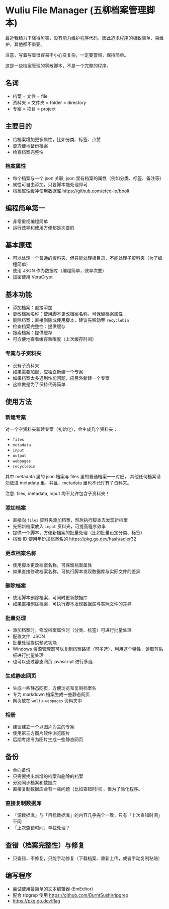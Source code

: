 # Wuliu File Manager (五柳档案管理脚本)

最近我精力下降得厉害，没有能力维护程序代码，因此追求程序的极致简单、易维护，其他都不重要。

注意，写着写着很容易不小心变复杂，一定要警惕，保持简单。

这是一些档案管理的零散脚本，不是一个完整的程序。

## 名词

- 档案 = 文件 = file
- 资料夹 = 文件夹 = folder = directory
- 专案 = 项目 = project

## 主要目的

- 给档案增加更多属性，比如分类、标签、点赞
- 更方便地备份档案
- 检查档案完整性

### 档案属性

- 每个档案与一个 json 关联, json 里有档案的属性（例如分类、标签、备注等）
- 属性可自由添加，只要脚本能处理即可
- 档案属性缓冲使用数据库 https://github.com/etcd-io/bbolt

## 编程简单第一

- 非常重视编程简单
- 运行效率和使用方便都是次要的

## 基本原理

- 可以处理一个普通的资料夹，但只能处理根目录，不能处理子资料夹（为了编程简单）
- 使用 JSON 作为数据库（编程简单，效率次要）
- 加密使用 VeraCrypt

## 基本功能

- 添加档案：直接添加
- 更改档案名称：使用脚本更改档案名称，可保留档案属性
- 删除档案：直接删除或使用脚本，建议先移动至 `recyclebin`
- 检查档案完整性：提供缓存
- 搜索档案：提供缓存
- 可方便地查看缓存新限度（上次缓存时间）

### 专案与子资料夹

- 没有子资料夹
- 如果需要加密，应独立新建一个专案
- 如果档案太多遇到性能问题，应另外新建一个专案
- 这样做是为了保持代码简单

## 使用方法

### 新建专案

对一个空资料夹新建专案（初始化），会生成几个资料夹：
  
  - `files`
  - `metadata`
  - `input`
  - `output`
  - `webpages`
  - `recyclebin`

其中 metadata 里的 json 档案与 files 里的普通档案一一对应，
其他任何档案请勿放进 metadata 里，并且，metadata 里也不允许有子资料夹。

注意: files, metadata, input 均不允许包含子资料夹！

### 添加档案

- 直接向 `files` 资料夹添加档案，然后执行脚本去发现新档案
- 先把新档案放入 `input` 资料夹，可提高程序效率
- 提供一个脚本，方便新档案的批量处理（比如批量设定分类、标签）
- 档案 ID 使用年份加档案名的 https://pkg.go.dev/hash/adler32

### 更改档案名称

- 使用脚本更改档案名称，可保留档案属性
- 如果直接修改档案名称，可执行脚本发现数据库与实际文件的差异

### 删除档案

- 使用脚本删除档案，可同时更新数据库
- 如果直接删除档案，可执行脚本发现数据库与实际文件的差异

### 批量处理

- 添加档案时，修改档案属性时（分类、标签）可进行批量处理
- 配置文件: JSON
- 批量处理提供预览功能
- Windows 资源管理器可以复制档案路径（可多选），利用这个特性，读取剪贴板进行批量处理
- 也可以通过静态网页 javascript 进行多选

### 生成静态网页

- 生成一些静态网页，方便浏览和复制档案名
- 专为 markdown 档案生成一些静态网页
- 网页放在 `wuliu-webpages` 资料夹中

### 相册

- 建议建立一个以图片为主的专案
- 使用第三方图片软件浏览图片
- 后期考虑专为图片生成一些静态网页

## 备份

- 单向备份
- 只需要找出新增的档案和删除的档案
- 分别同步档案和数据库
- 直接复制数据库会有一些问题（比如查错时间），但为了简化程序。

### 直接复制数据库

- 「源数据库」与「目标数据库」的内容几乎完全一致，只有「上次查错时间」不同
- 「上次查错时间」单独处理？

## 查错（档案完整性）与修复

- 只查错，不修复，只能手动修复（下载档案、重新上传，或者手动复制粘贴）

## 编写程序

- 尝试使用最简单的文本编辑器 (EmEditor)
- 配合 ripgrep 使用 <https://github.com/BurntSushi/ripgrep>
- https://pkg.go.dev/flag

